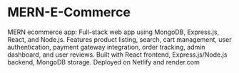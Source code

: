 # MERN-E-Commerce
MERN ecommerce app: Full-stack web app using MongoDB, Express.js, React, and Node.js. Features product listing, search, cart management, user authentication, payment gateway integration, order tracking, admin dashboard, and user reviews. Built with React frontend, Express.js/Node.js backend, MongoDB storage. Deployed on Netlify and render.com

